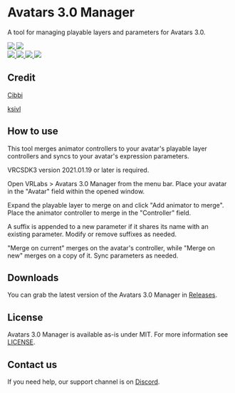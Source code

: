 <div>
  <h1>Avatars 3.0 Manager</h1>
  <p>
     A tool for managing playable layers and parameters for Avatars 3.0.
  </p>

  <a href="https://github.com/VRLabs/Avatars-3.0-Manager/releases/latest">
    <img src="https://img.shields.io/github/v/release/VRLabs/Avatars-3.0-Manager.svg?style=flat-square">
  </a>
  <a href="https://github.com/VRLabs/Avatars-3.0-Manager/releases/latest">
    <img src="https://img.shields.io/badge/Unity-2019.4-green.svg?style=flat-square">
  </a>
  <br />
  <a href="https://github.com/VRLabs/Avatars-3.0-Manager/issues">
    <img src="https://img.shields.io/github/issues-raw/VRLabs/Avatars-3.0-Manager.svg?style=flat-square">
  </a>
  <a href="https://github.com/VRLabs/Avatars-3.0-Manager/issues?q=is%3Aissue+is%3Aclosed">
    <img src="https://img.shields.io/github/issues-closed-raw/VRLabs/Avatars-3.0-Manager.svg?style=flat-square">
  </a>
  <a href="https://github.com/VRLabs/Avatars-3.0-Manager/pull">
    <img src="https://img.shields.io/github/issues-pr-raw/VRLabs/Avatars-3.0-Manager.svg?style=flat-square">
  </a>
  <a href="https://github.com/VRLabs/Avatars-3.0-Manager/pulls?q=is%3Apr+is%3Aclosed">
    <img src="https://img.shields.io/github/issues-pr-closed-raw/VRLabs/Avatars-3.0-Manager.svg?style=flat-square">
  </a>
  <br />
</div>

## Credit

[Cibbi](https://github.com/Cibbi)

[ksivl](https://github.com/ksivl)

## How to use

This tool merges animator controllers to your avatar's playable layer controllers and syncs to your avatar's expression parameters.

VRCSDK3 version 2021.01.19 or later is required.

Open VRLabs > Avatars 3.0 Manager from the menu bar. Place your avatar in the "Avatar" field within the opened window.

Expand the playable layer to merge on and click "Add animator to merge". Place the animator controller to merge in the "Controller" field.

A suffix is appended to a new parameter if it shares its name with an existing parameter. Modify or remove suffixes as needed.

"Merge on current" merges on the avatar's controller, while "Merge on new" merges on a copy of it. Sync parameters as needed.

## Downloads

You can grab the latest version of the Avatars 3.0 Manager in [Releases](https://github.com/VRLabs/Avatars-3.0-Manager/releases/latest).

## License

Avatars 3.0 Manager is available as-is under MIT. For more information see [LICENSE](https://github.com/VRLabs/Avatars-3.0-Manager/blob/dev/LICENSE).

## Contact us

If you need help, our support channel is on [Discord](https://discord.vrlabs.dev).
